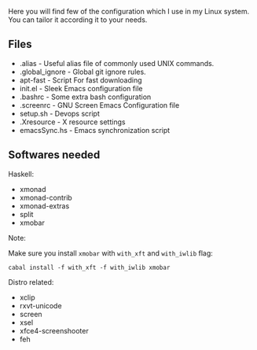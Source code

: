 Here you will find few of the configuration which I use in my Linux system. You can tailor it according it to your needs.

Files
------

* .alias - Useful alias file of commonly used UNIX commands.
* .global_ignore - Global git ignore rules.
* apt-fast - Script For fast downloading
* init.el - Sleek Emacs configuration file
* .bashrc - Some extra bash configuration
* .screenrc - GNU Screen Emacs Configuration file
* setup.sh - Devops script
* .Xresource - X resource settings
* emacsSync.hs - Emacs synchronization script


Softwares needed
-----------------

Haskell:

* xmonad
* xmonad-contrib
* xmonad-extras
* split
* xmobar

Note:

Make sure you install `xmobar` with `with_xft` and `with_iwlib` flag:

``` shellsession
cabal install -f with_xft -f with_iwlib xmobar
```

Distro related:

* xclip
* rxvt-unicode
* screen
* xsel
* xfce4-screenshooter
* feh
